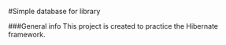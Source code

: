 #Simple database for library

###General info
This project is created to practice the Hibernate framework.